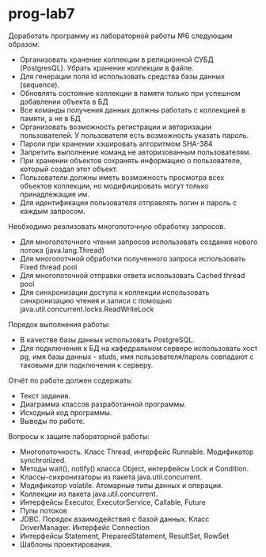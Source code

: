 # prog-lab7

Доработать программу из лабораторной работы №6 следующим образом:

* Организовать хранение коллекции в реляционной СУБД (PostgresQL). Убрать хранение коллекции в файле.
* Для генерации поля id использовать средства базы данных (sequence).
* Обновлять состояние коллекции в памяти только при успешном добавлении объекта в БД
* Все команды получения данных должны работать с коллекцией в памяти, а не в БД
* Организовать возможность регистрации и авторизации пользователей. У пользователя есть возможность указать пароль.
* Пароли при хранении хэшировать алгоритмом SHA-384
* Запретить выполнение команд не авторизованным пользователям.
* При хранении объектов сохранять информацию о пользователе, который создал этот объект.
* Пользователи должны иметь возможность просмотра всех объектов коллекции, но модифицировать могут только принадлежащие им.
* Для идентификации пользователя отправлять логин и пароль с каждым запросом.

Необходимо реализовать многопоточную обработку запросов.

* Для многопоточного чтения запросов использовать создание нового потока (java.lang.Thread)
* Для многопотчной обработки полученного запроса использовать Fixed thread pool
* Для многопоточной отправки ответа использовать Cached thread pool
* Для синхронизации доступа к коллекции использовать синхронизацию чтения и записи с помощью java.util.concurrent.locks.ReadWriteLock

Порядок выполнения работы:

* В качестве базы данных использовать PostgreSQL.
* Для подключения к БД на кафедральном сервере использовать хост pg, имя базы данных - studs, имя пользователя/пароль совпадают с таковыми для подключения к серверу.

Отчёт по работе должен содержать:

* Текст задания.
* Диаграмма классов разработанной программы.
* Исходный код программы.
* Выводы по работе.

Вопросы к защите лабораторной работы:

* Многопоточность. Класс Thread, интерфейс Runnable. Модификатор synchronized.
* Методы wait(), notify() класса Object, интерфейсы Lock и Condition.
* Классы-сихронизаторы из пакета java.util.concurrent.
* Модификатор volatile. Атомарные типы данных и операции.
* Коллекции из пакета java.util.concurrent.
* Интерфейсы Executor, ExecutorService, Callable, Future
* Пулы потоков
* JDBC. Порядок взаимодействия с базой данных. Класс DriverManager. Интерфейс Connection
* Интерфейсы Statement, PreparedStatement, ResultSet, RowSet
* Шаблоны проектирования.

